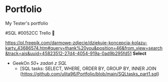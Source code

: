 # Portfolio
My Tester's portfolio

#SQL
#0052CC Trello
 🔎


https://pl.freepik.com/darmowe-zdjecie/dziekuje-koncepcja-kolazu-karty_43686574.htm#query=thank%20you&position=46&from_view=search&track=ais&uuid=45823512-27d4-4054-919a-0ad9b295fd51
<b> Select </b>
- GeekOn  *50+ zadań z SQL*
  - [SQL tasks: SELECT, WHERE, ORDER BY, GROUP BY, INNER JOIN (https://github.com/ulita96/Portfolio/blob/main/SQLtasks_part1.sql) 
